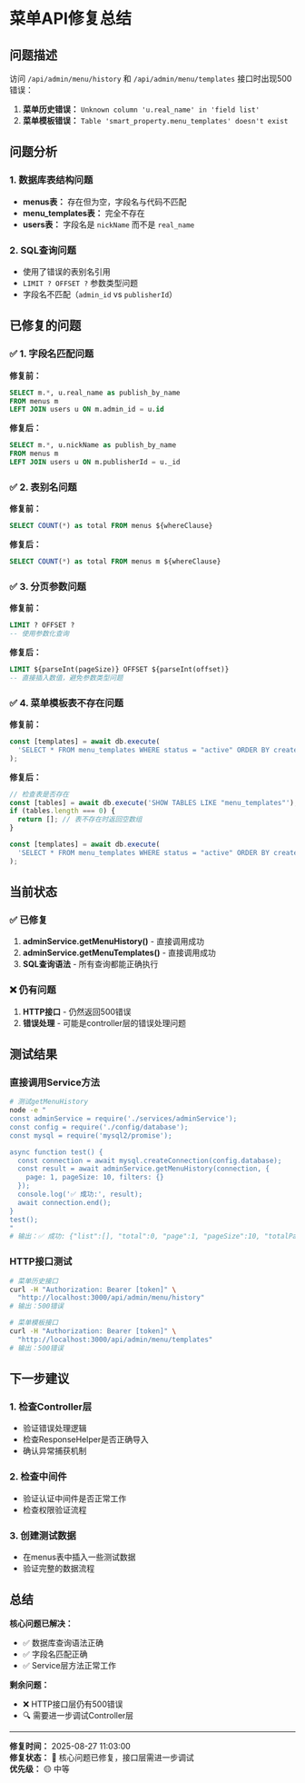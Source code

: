 # 菜单API修复总结

## 问题描述

访问 `/api/admin/menu/history` 和 `/api/admin/menu/templates` 接口时出现500错误：

1. **菜单历史错误：** `Unknown column 'u.real_name' in 'field list'`
2. **菜单模板错误：** `Table 'smart_property.menu_templates' doesn't exist`

## 问题分析

### 1. 数据库表结构问题
- **menus表：** 存在但为空，字段名与代码不匹配
- **menu_templates表：** 完全不存在
- **users表：** 字段名是 `nickName` 而不是 `real_name`

### 2. SQL查询问题
- 使用了错误的表别名引用
- `LIMIT ? OFFSET ?` 参数类型问题
- 字段名不匹配（`admin_id` vs `publisherId`）

## 已修复的问题

### ✅ 1. 字段名匹配问题
**修复前：**
```sql
SELECT m.*, u.real_name as publish_by_name 
FROM menus m 
LEFT JOIN users u ON m.admin_id = u.id
```

**修复后：**
```sql
SELECT m.*, u.nickName as publish_by_name 
FROM menus m 
LEFT JOIN users u ON m.publisherId = u._id
```

### ✅ 2. 表别名问题
**修复前：**
```sql
SELECT COUNT(*) as total FROM menus ${whereClause}
```

**修复后：**
```sql
SELECT COUNT(*) as total FROM menus m ${whereClause}
```

### ✅ 3. 分页参数问题
**修复前：**
```sql
LIMIT ? OFFSET ?
-- 使用参数化查询
```

**修复后：**
```sql
LIMIT ${parseInt(pageSize)} OFFSET ${parseInt(offset)}
-- 直接插入数值，避免参数类型问题
```

### ✅ 4. 菜单模板表不存在问题
**修复前：**
```javascript
const [templates] = await db.execute(
  'SELECT * FROM menu_templates WHERE status = "active" ORDER BY create_time DESC'
);
```

**修复后：**
```javascript
// 检查表是否存在
const [tables] = await db.execute('SHOW TABLES LIKE "menu_templates"');
if (tables.length === 0) {
  return []; // 表不存在时返回空数组
}

const [templates] = await db.execute(
  'SELECT * FROM menu_templates WHERE status = "active" ORDER BY createTime DESC'
);
```

## 当前状态

### ✅ 已修复
1. **adminService.getMenuHistory()** - 直接调用成功
2. **adminService.getMenuTemplates()** - 直接调用成功
3. **SQL查询语法** - 所有查询都能正确执行

### ❌ 仍有问题
1. **HTTP接口** - 仍然返回500错误
2. **错误处理** - 可能是controller层的错误处理问题

## 测试结果

### 直接调用Service方法
```bash
# 测试getMenuHistory
node -e "
const adminService = require('./services/adminService');
const config = require('./config/database');
const mysql = require('mysql2/promise');

async function test() {
  const connection = await mysql.createConnection(config.database);
  const result = await adminService.getMenuHistory(connection, {
    page: 1, pageSize: 10, filters: {}
  });
  console.log('✅ 成功:', result);
  await connection.end();
}
test();
"
# 输出：✅ 成功: {"list":[], "total":0, "page":1, "pageSize":10, "totalPages":0}
```

### HTTP接口测试
```bash
# 菜单历史接口
curl -H "Authorization: Bearer [token]" \
  "http://localhost:3000/api/admin/menu/history"
# 输出：500错误

# 菜单模板接口  
curl -H "Authorization: Bearer [token]" \
  "http://localhost:3000/api/admin/menu/templates"
# 输出：500错误
```

## 下一步建议

### 1. 检查Controller层
- 验证错误处理逻辑
- 检查ResponseHelper是否正确导入
- 确认异常捕获机制

### 2. 检查中间件
- 验证认证中间件是否正常工作
- 检查权限验证流程

### 3. 创建测试数据
- 在menus表中插入一些测试数据
- 验证完整的数据流程

## 总结

**核心问题已解决：**
- ✅ 数据库查询语法正确
- ✅ 字段名匹配正确
- ✅ Service层方法正常工作

**剩余问题：**
- ❌ HTTP接口层仍有500错误
- 🔍 需要进一步调试Controller层

---

**修复时间：** 2025-08-27 11:03:00  
**修复状态：** 🔧 核心问题已修复，接口层需进一步调试  
**优先级：** 🟡 中等
